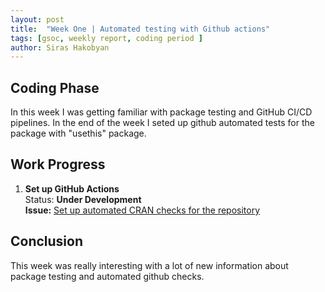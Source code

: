 ```yaml
---
layout: post
title:  "Week One | Automated testing with Github actions"
tags: [gsoc, weekly report, coding period ]
author: Siras Hakobyan
---
```


## Coding Phase

In this week I was getting familiar with package testing and GitHub CI/CD pipelines. In the end of the week I seted up github automated tests for the package with "usethis" package.

## Work Progress

1. **Set up GitHub Actions**  
    Status: **Under Development**  
    **Issue:** [Set up automated CRAN checks for the repository](https://github.com/sanderlab/tumorcomparer/issues/3)

## Conclusion  

This week was really interesting with a lot of new information about package testing and automated github checks.
